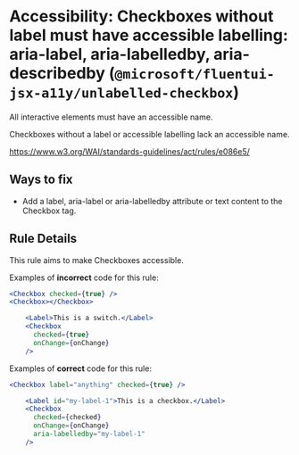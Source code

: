 # Accessibility: Checkboxes without label must have accessible labelling: aria-label, aria-labelledby, aria-describedby (`@microsoft/fluentui-jsx-a11y/unlabelled-checkbox`)

<!-- end auto-generated rule header -->

All interactive elements must have an accessible name.

Checkboxes without a label or accessible labelling lack an accessible name.

<https://www.w3.org/WAI/standards-guidelines/act/rules/e086e5/>

## Ways to fix

- Add a label, aria-label or aria-labelledby attribute or text content to the Checkbox tag.

## Rule Details

This rule aims to make Checkboxes accessible.

Examples of **incorrect** code for this rule:

```jsx
<Checkbox checked={true} />
<Checkbox></Checkbox>
```

```jsx
    <Label>This is a switch.</Label>
    <Checkbox
      checked={true}
      onChange={onChange}
    />
```

Examples of **correct** code for this rule:

```jsx
<Checkbox label="anything" checked={true} />
```

```jsx
    <Label id="my-label-1">This is a checkbox.</Label>
    <Checkbox
      checked={checked}
      onChange={onChange}
      aria-labelledby="my-label-1"
    />
```
